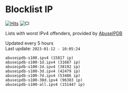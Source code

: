 # Blocklist IP

[![Hits](https://hits.seeyoufarm.com/api/count/incr/badge.svg?url=https%3A%2F%2Fgithub.com%2Fborestad%2Fblocklist-ip%2F&count_bg=%2379C83D&title_bg=%23555555&icon=&icon_color=%23E7E7E7&title=hits&edge_flat=false)](https://hits.seeyoufarm.com)  ![CI](https://img.shields.io/github/workflow/status/borestad/blocklist-ip/CI?style=flat-square)

Lists with worst IPv4 offenders, provided by [AbuseIPDB](https://www.abuseipdb.com/)

<!-- FOOTER-PLACEHOLDER -->
Updated every 5 hours<br>
Last update: `2023-01-12 - 10:05:24`
```
abuseipdb-s100.ipv4 (15817 ip)
abuseipdb-s100-1d.ipv4 (31687 ip)
abuseipdb-s100-2d.ipv4 (38192 ip)
abuseipdb-s100-3d.ipv4 (42479 ip)
abuseipdb-s100-7d.ipv4 (53486 ip)
abuseipdb-s100-30d.ipv4 (96383 ip)
abuseipdb-s100-all.ipv4 (151447 ip)
```
